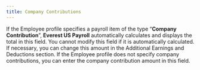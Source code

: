 ```yaml
---
title: Company Contributions
---
```



If the Employee profile specifies a payroll item of the type “**Company Contribution**”, **Everest 
 US Payroll** automatically calculates and displays the total in this  field. You cannot modify this field if it is automatically calculated.  If necessary, you can change this amount in the Additional Earnings and  Deductions section. If the Employee profile does not specify company contributions,  you can enter the company contribution amount in this field.
